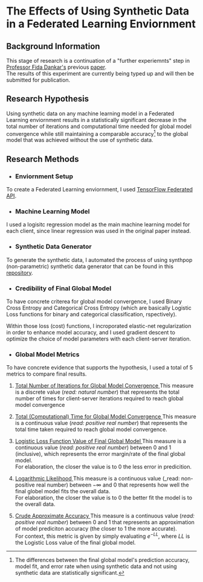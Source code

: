 
# The Effects of Using Synthetic Data in a Federated Learning Enviornment 

## Background Information

This stage of research is a continuation of a "further experiemnts" step in [Professor Fida Dankar's](https://scholar.google.ae/citations?user=JvxSJRwAAAAJ&hl=en) previous [paper](https://ieeexplore.ieee.org/document/10068615). <br /> 
The results of this experiment are currently being typed up and will then be submitted for publication.

## Research Hypothesis 

Using synthetic data on any machine learning model in a Federated Learning enviornment results in a statistically significant decrease in the total number of iterations and computational time needed for global model convergence while still maintaining a comparable accuracy[^1] to the global model that was achieved without the use of synthetic data. 

[^1]: The differences between the final global model's prediction accuracy, model fit, and error rate when using synthetic data and not using synthetic data are statistically significant.

## Research Methods

+ ### Enviornment Setup
To create a Federated Learning enviornment, I used [TensorFlow Federated API](https://www.tensorflow.org/federated/api_docs/python/tff).

+ ### Machine Learning Model
I used a logisitc regression model as the main machine learning model for each client, since linear regression was used in the original paper instead. <br />

+ ### Synthetic Data Generator
To generate the synthetic data, I automated the process of using synthpop (non-parametric) synthetic data generator that can be found in this [repository](https://github.com/hazy/synthpop).

+ ### Credibility of Final Global Model
To have concrete criterea for global model convergence, I used Binary Cross Entropy and Categorical Cross Entropy (which are basically Logistic Loss functions for binary and categorical classification, rspectively). <br />

Within those loss (cost) functions, I incroporated elastic-net regularization in order to enhance model accuracy, and I used gradient descent to optimize the choice of model parameters with each client-server iteration. <br />

+ ### Global Model Metrics
To have concrete evidence that supports the hypothesis, I used a total of 5 metrics to compare final results.

1. <u> Total Number of Iterations for Global Model Convergence </u>
This measure is a discrete value (_read: natural number_) that represents the total number of times for client-server iterations required to reach global model convergence 

2. <u> Total (Computational) Time for Global Model Convergence </u>
This measure is a continuous value (_read: positive real number_) that represents the total time taken required to reach global model convergence.

3. <u> Logistic Loss Function Value of Final Global Model </u>
This measure is a continuous value (_read: positive real number_) between 0 and 1 (inclusive), which represents the error margin/rate of the final global model. <br />
For elaboration, the closer the value is to 0 the less error in predicition.

4. <u> Logarithmic Likelihood </u>
This measure is a continuous value (_read: non-positive real number) between $-\infty$ and 0 that represents how well the final globel model fits the overall data. <br />
For elaboration, the closer the value is to 0 the better fit the model is to the overall data.

5. <u> Crude Approximate Accuracy </u>
This measure is a continuous value (_read: positive real number_) between 0 and 1 that represents an approximation of model prediciton accuracy (the closer to 1 the more accurate). <br />
For context, this metric is given by simply evaluating $e^{-LL}$, where $LL$ is the Logistic Loss value of the final global model.

